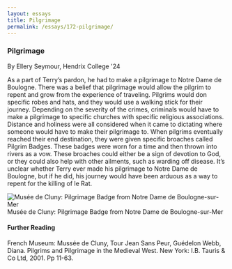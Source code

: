 ```yaml
---
layout: essays
title: Pilgrimage
permalink: /essays/172-pilgrimage/
---
```


<div id="witchcraft" class="essay">
  <h3 class="essay-title">Pilgrimage</h3>
  <div class="essay-author">By Ellery Seymour, Hendrix College '24</div>
  <div class="essay-content">
    <p>As a part of Terry’s pardon, he had to make a pilgrimage to Notre Dame de Boulogne. There was a belief that pilgrimage would allow the pilgrim to repent and grow from the experience of traveling. Pilgrims would don specific robes and hats, and they would use a walking stick for their journey. Depending on the severity of the crimes, criminals would have to make a pilgrimage to specific churches with specific religious associations. Distance and holiness were all considered when it came to dictating where someone would have to make their pilgrimage to. When pilgrims eventually reached their end destination, they were given specific broaches called Pilgrim Badges. These badges were worn for a time and then thrown into rivers as a vow. These broaches could either be a sign of devotion to God, or they could also help with other ailments, such as warding off disease. It’s unclear whether Terry ever made his pilgrimage to Notre Dame de Boulogne, but if he did, his journey would have been arduous as a way to repent for the killing of le Rat.   </p>

<div class="image-container">
<!-- <img src="/assets/images/essayImg/pilgrImage.png" alt="Musée de Cluny: Pilgrimage Badge from Notre Dame de Boulogne-sur-Mer  " class="essay-image"> -->
<img src="{{ '/assets/images/essayImg/pilgrImage.png' | relative_url }}" alt="Musée de Cluny: Pilgrimage Badge from Notre Dame de Boulogne-sur-Mer" class="essay-image">
<div class="image-caption">Musée de Cluny: Pilgrimage Badge from Notre Dame de Boulogne-sur-Mer  </div>
</div>
    <h4>Further Reading</h4>
    <p style="display: flex;">French Museum: Mussée de Cluny, Tour Jean Sans Peur, Guédelon Webb, Diana. Pilgrims and Pilgrimage in the Medieval West. New York: I.B. Tauris & Co Ltd, 2001. Pp 11-63. </p>
  </div>
</div>
</div>